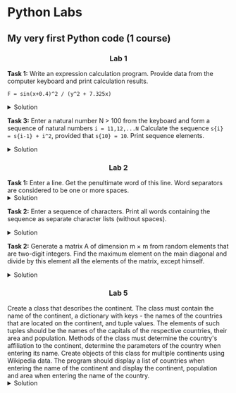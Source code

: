 # Python Labs
## My very first Python code (1 course)

<h3 align="center">Lab 1</h3> 
<b>Task 1:</b> Write an expression calculation program. Provide data from the computer keyboard and print calculation results. 

`F = sin(x+0.4)^2 / (y^2 + 7.325x) `

<details>
  <summary>Solution</summary><p align="left">
  ```python
 from math import sin, pow

while True:
    try:
        x = float(input("Enter x: "))
        y = float(input("Enter y: "))
    except ValueError:
        print("Enter number!")
    else:
        part1 = pow(sin(x + 0.4), 2)
        part2 = pow(y, 2) + 7.325 * x
        try:
            result = part1 / part2
        except ZeroDivisionError:
            print("You cannot divide by zero!")
        else:
            print("F ≈ ", round(result, 6))
            break

  ```
</details>

<b>Task 2:</b> Enter the current time from the keyboard and determine the time of day (am - from 0 to 12:00, pm - from 12:00 to 24:00) in Kyiv, London and New York.

<details>
  <summary>Solution</summary><p align="left">
  ```python
from datetime import timedelta, datetime

while True:
    try:
        Kyiv_time = datetime.strptime(input("Enter current time in Kyiv: "), '%H:%M:%S')
    except ValueError:
        print("Enter time value!")
    else:
        London = Kyiv_time - timedelta(hours=3)
        Paris = Kyiv_time - timedelta(hours=1)
        NewYork = Kyiv_time - timedelta(hours=7)

        London_time = London.strftime('%H:%M:%S')
        Paris_time = Paris.strftime('%H:%M:%S')
        NewYork_time = NewYork.strftime('%H:%M:%S')

        am, pm = "(am)", "(pm)"

        if London.hour < 12: London_time = London_time + am
        else: London_time = London_time + pm

        if Paris.hour < 12: Paris_time = Paris_time + am
        else: Paris_time = Paris_time + pm

        if NewYork.hour < 12: NewYork_time = NewYork_time + am
        else: NewYork_time = NewYork_time + pm

        print("Time in London:", London_time)
        print("Time in Paris:", Paris_time)
        print("Time in New York:", NewYork_time)

        print("\nDifference between Paris and London -", Paris.hour - London.hour, "hours")
        print("Difference between Paris New York -",  Paris.hour - NewYork.hour, "hours")
        print("Difference between London and New York -", London.hour - NewYork.hour, "hours")

        break


  ```
</details>


<b>Task 3:</b> Enter a natural number N > 100 from the keyboard and form a sequence of natural numbers `i = 11,12,...N`
Calculate the sequence `s{i} = s{i-1} + i^2`, provided that `s{10} = 10`.
Print sequence elements.

<details>
  <summary>Solution</summary><p align="left">
  ```python
while True:
    try:
        n = int(input("Enter N: "))
    except ValueError:
        print("Enter correct number!")
    else:
        if n <= 100:
            print("Error: N must be greater than 100!")
        else:
            for i in range(11, n + 1):
                s = i
                i = (i-1) + i*i
                if i < 11:
                    i = 10
                print(i)
            break
  ```
</details>

<h3 align="center">Lab 2</h3> 
<b>Task 1:</b> Enter a line. Get the penultimate word of this line. Word separators are considered to be one or more spaces. 

<details>
  <summary>Solution</summary><p align="left">
  ```python
 new_line = input(str("Enter sequence of symbols: "))
print(new_line.split()[-2])
  ```
</details>

<b>Task 2:</b> Enter a sequence of characters. Print all words containing the sequence as separate character lists (without spaces). 

<details>
  <summary>Solution</summary><p align="left">
  ```python
line = bytes(input('Enter sequence of symbols : '), 'utf-8')

for i in line.split():
    print(list("%s" % ''.join(i.decode("utf-8"))))

  ```
</details>

<h3 align="center">Lab 3</h3> 
<b>Task 1:</b> An integer list is randomly specified. Determine the number of sections of the list in which the elements grow monotonically (each subsequent number is greater than the previous one). After each of the sections, insert the number of elements of this section as a list item and find the sum of the items in the resulting list.

<details>
  <summary>Solution</summary><p align="left">
  ```python
 from random import randrange
try:
    size = int(input("Enter array size: "))
except ValueError:
    print("Enter correct size!")
else:
    a = [randrange(10, 100) for i in range(size)]
    print("Generated List: ", a)
    a.append(0)
    b, count = [], 1

    for i in range(size):
        b.append(a[i])
        if a[i + 1] > a[i]: count += 1
        elif count > 1:
            b.append(count)
            count = 1

    print("New List: ", list(map(lambda x: x, b)), '\n' + '-'*50)
    print('Sum of elements in list - ', sum(b))
  ```
</details>

<b>Task 2:</b> Generate a matrix A of dimension m × m from random elements that are two-digit integers. Find the maximum element on the main diagonal and divide by this element all the elements of the matrix, except himself.

<details>
  <summary>Solution</summary><p align="left">
  ```python
from random import randrange
from numpy import array, diagonal

try: size = int(input("Enter matrix size: "))
except ValueError: print("Enter correct matrix size")
else:
    print("Generated matrix:")
    matrix = [[randrange(10, 100) for j in range(size)] for i in range(size)]
    print(array(matrix), "\n")

    max_elem = max(diagonal(matrix))
    print("The maximum number of the main diagonal -", max_elem, "\n")

    new_array = array([[max_elem if i == j and matrix[i][j] == max_elem else matrix[i][j] / max_elem for i in range(size)] for j in range(size)])
    print("New matrix:\n", array([['%.2f' % elem for elem in a] for a in new_array]))

  ```
</details>

<h3 align="center">Lab 4</h3> 
Create a dictionary with keys - the names of the continents of our planet. The values of this dictionary will be dictionaries with the keys-names of the countries which are located on the given continent, and values-tuples. The elements of such tuples should be the names of the capitals of the countries, their area and population. The program should display a list of countries when entering the name of the continent and display the continent, population and area when entering the name of the country.

<details>
  <summary>Solution</summary><p align="left">
  ```python
 continents = {
    "Asia":
        {'Japan': ("Tokyo", 377975, 125620000)},
    "Europe":
        {'Austria': ("Vienna", 83800, 8404000),
         'Germany': ("Berlin", 357000, 81751000),
         'Great Britain': ("London", 244800, 62700000),
         'Iceland': ("Reykjavík", 103000, 317630),
         'Italy': ("Rome", 301400, 60605000),
         'Spain': ("Madrid", 506000, 46162000),
         'Ukraine': ("Kyiv", 603700, 45562000)}
}

name = input("Enter the name of the continent or country: ").title()
continents_list = continents.keys()

if name in continents_list:
    for country, info in continents.get(name).items():
        print("Country: " + country,
              "\n\tCapital: ", info[0],
              "\n\tArea: ", info[1], "km²"
              "\n\tPopulation: ", info[2])
else:
    for i in continents.keys():
        info = continents.get(i).get(name)
        if info is None: continue
        print("Continent: ", i,
              "Area: ", info[1], "km²",
              "Population: ", info[2])
  ```
</details>

<h3 align="center">Lab 5</h3> 
Create a class that describes the continent. The class must contain the name of the continent, a dictionary with keys - the names of the countries that are located on the continent, and tuple values. The elements of such tuples should be the names of the capitals of the respective countries, their area and population. Methods of the class must determine the country's affiliation to the continent, determine the parameters of the country when entering its name. Create objects of this class for multiple continents using Wikipedia data. The program should display a list of countries when entering the name of the continent and display the continent, population and area when entering the name of the country.

<details>
  <summary>Solution</summary><p align="left">
  ```python
earth = {
    "Asia":
        {'Japan': ("Tokyo", 377975, 125620000)},
    "Europe":
        {'Austria': ("Vienna", 83800, 8404000),
         'Germany': ("Berlin", 357000, 81751000),
         'Great Britain': ("London", 244800, 62700000),
         'Iceland': ("Reykjavík", 103000, 317630),
         'Italy': ("Rome", 301400, 60605000),
         'Spain': ("Madrid", 506000, 46162000),
         'Ukraine': ("Kyiv", 603700, 45562000)}
}


class Earth:
    def __init__(self, continent):
        self.dictionary = earth
        self.continent = continent

    def continent_out(self, a):
        print(
            "  Country  " + " " * 20 + "  Capital  " + " " * 15 + "     Area (km²)    " + " " * 7 + "  Population  " + "\n" +
            "-----------" + " " * 20 + "-----------" + " " * 15 + "-------------------" + " " * 7 + "--------------")
        for x in self.dictionary.get(a.title()):
            print("{:30}".format(x),
                  "{:<30}{:<25}{:<25}".format(self.dictionary.get(a.title())[x][0],
                                              str(self.dictionary.get(a.title())[x][1]) + " km²",
                                              str(self.dictionary.get(a.title())[x][2])))

    def country_out(self, a):
        a.insert(0, ('Continent', ('Capital', 'Area (km²)', 'Population')))
        b = []
        for i in a:
            b.extend((i[0], i[1][0], str(i[1][1]), str(i[1][2])))
        return ("{:<20}{:<20}{:<25}{:<25}\n" * len(a)).format(*b)

    def print_continent(self):
        return self.continent_out(self.continent)

    def print_country(self, a):
        for i in self.dictionary.keys():
            continent = i
            country_describe = self.dictionary.get(continent).get(a.title())
            if country_describe is None: continue
            return self.country_out([(continent, country_describe)])


input_str = input("Enter the name of the continent or country: ")

if input_str.title() in earth.keys():
    Earth(input_str).print_continent()
else:
    print(Earth(continent=None).print_country(input_str))

  ```
</details>

<h3 align="center">Lab 6</h3> 
Read the file "27.txt" and divide it into 2 files "271.txt", "272.txt", which contain odd and even numbered characters of the original file. Perform an "&" operation on the character sets of these files. Save the resulting file "273.txt" in the encoding "cp1251". Create a file from characters that are present in the file "27.txt" but not in "273.txt". Save this file in UTF-8 encoding. ([Open txt file](Pr-Lab6/27.txt))

<details>
  <summary>Solution</summary><p align="left">
  ```python
try:
    text, add_text = open("27.txt", "r"), open("27.txt", "r")
    text_symbols = list(text.read())
    odd_symbols = "".join(text_symbols[1::2])
    pair_symbols = "".join(text_symbols[::2])
    intersection_symbol = set(pair_symbols.lower()) & set(odd_symbols.lower())
    with open("271.txt", "w", encoding='utf-8') as output: output.write(odd_symbols)
    with open("272.txt", "w", encoding='utf-8') as output: output.write(pair_symbols)
    with open("273.txt", "w", encoding='cp1251') as output: output.write(" ".join(intersection_symbol))
    with open("274.txt", "w", encoding='utf-8') as output: output.write(" ".join(set(add_text.read().lower()) - intersection_symbol))
except IOError: print("Error: File does not exist.")
  ```
</details>

